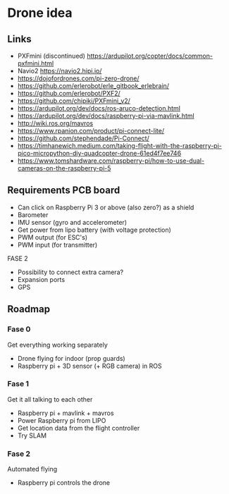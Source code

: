 # Drone idea

## Links

- PXFmini (discontinued) https://ardupilot.org/copter/docs/common-pxfmini.html
- Navio2 https://navio2.hipi.io/
- https://dojofordrones.com/pi-zero-drone/
- https://github.com/erlerobot/erle_gitbook_erlebrain/
- https://github.com/erlerobot/PXF2/
- https://github.com/chipiki/PXFmini_v2/
- https://ardupilot.org/dev/docs/ros-aruco-detection.html
- https://ardupilot.org/dev/docs/raspberry-pi-via-mavlink.html
- http://wiki.ros.org/mavros
- https://www.rpanion.com/product/pi-connect-lite/
- https://github.com/stephendade/Pi-Connect/
- https://timhanewich.medium.com/taking-flight-with-the-raspberry-pi-pico-micropython-diy-quadcopter-drone-61ed4f7ee746
- https://www.tomshardware.com/raspberry-pi/how-to-use-dual-cameras-on-the-raspberry-pi-5

## Requirements PCB board

- Can click on Raspberry Pi 3 or above (also zero?) as a shield
- Barometer
- IMU sensor (gyro and accelerometer)
- Get power from lipo battery (with voltage protection)
- PWM output (for ESC's)
- PWM input (for transmitter)

FASE 2

- Possibility to connect extra camera?
- Expansion ports
- GPS

## Roadmap

### Fase 0
Get everything working separately

- Drone flying for indoor (prop guards)
- Raspberry pi + 3D sensor (+ RGB camera) in ROS

### Fase 1
Get it all talking to each other

- Raspberry pi + mavlink + mavros
- Power Raspberry pi from LIPO
- Get location data from the flight controller
- Try SLAM

### Fase 2
Automated flying

- Raspberry pi controls the drone

